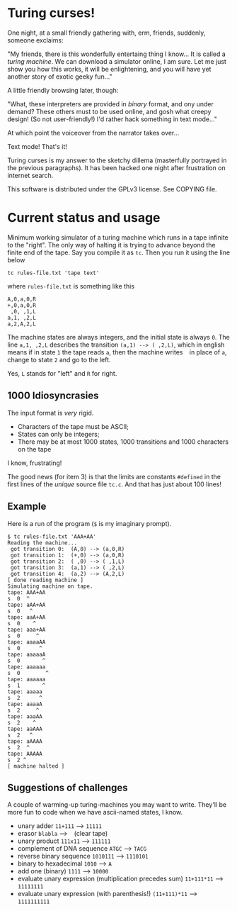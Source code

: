 Turing curses!
==============

One night, at a small friendly gathering with, erm, friends, suddenly, 
someone exclaims:

"My friends, there is this wonderfully entertaing thing I know...  It is
called a *turing machine*. We can download a simulator  online, I am
sure. Let me just show you how this works, it will be enlightening, and you
will have yet another story of exotic geeky fun..."

A little friendly browsing later, though:

"What, these interpreters are provided in _binary_ format, and ony under
demand? These others must to be used online, and gosh what creepy design!
(So not user-friendly!) 
I'd rather hack something in text mode..."

At which point the voiceover from the narrator takes over...

Text mode! That's it!

Turing curses is my answer to the sketchy dillema (masterfully portrayed
in the previous paragraphs). It has been hacked one night after frustration 
on internet search.

This software is distributed under the GPLv3 license. See COPYING file.

# Current status and usage

Minimum working simulator of a turing machine which runs in a tape infinite
to the "right". The only way of halting it is trying to advance beyond the
finite end of the tape. Say you compile it as `tc`. Then you run it using
the line below

    tc rules-file.txt 'tape text'
    
where `rules-file.txt` is something like this

    A,0,a,0,R
    +,0,a,0,R
     ,0, ,1,L
    a,1, ,2,L
    a,2,A,2,L

The machine states are always integers, and the initial state is always
`0`.  The line `a,1, ,2,L` describes the transition `(a,1) --> ( ,2,L)`,
which in english means if in state `1` the tape reads `a`, then the machine
writes ` ` in place of `a`, change to state `2` and go to the left.

Yes, `L` stands for "left" and `R` for right.

## 1000 Idiosyncrasies

The input format is *very* rigid. 

- Characters of the tape must be ASCII;
- States can only be integers;
- There may be at most 1000 states, 1000 transitions and 1000 characters on the tape

I know, frustrating!

The good news (for item 3) is that the limits are constants `#defined`
in the first lines of the _unique_ source file `tc.c`. And that has
just about 100 lines!

## Example

Here is a run of the program (`$` is my imaginary prompt).

    $ tc rules-file.txt 'AAA+AA'
    Reading the machine...
     got transition 0:  (A,0) --> (a,0,R)
     got transition 1:  (+,0) --> (a,0,R)
     got transition 2:  ( ,0) --> ( ,1,L)
     got transition 3:  (a,1) --> ( ,2,L)
     got transition 4:  (a,2) --> (A,2,L)
    [ done reading machine ]
    Simulating machine on tape.
    tape: AAA+AA
    s  0  ^
    tape: aAA+AA
    s  0   ^
    tape: aaA+AA
    s  0    ^
    tape: aaa+AA
    s  0     ^
    tape: aaaaAA
    s  0      ^
    tape: aaaaaA
    s  0       ^
    tape: aaaaaa
    s  0        ^
    tape: aaaaaa
    s  1       ^
    tape: aaaaa
    s  2      ^
    tape: aaaaA
    s  2     ^
    tape: aaaAA
    s  2    ^
    tape: aaAAA
    s  2   ^
    tape: aAAAA
    s  2  ^
    tape: AAAAA
    s  2 ^
    [ machine halted ]

## Suggestions of challenges

A couple of warming-up turing-machines you may want to write.
They'll be more fun to code when we have ascii-named states, I know.

- unary adder `11+111` --> `11111`
- erasor `blabla` -->  ` ` (clear tape)
- unary product `111x11` --> `111111`
- complement of DNA sequence `ATGC` --> `TACG`
- reverse binary sequence `1010111` --> `1110101`
- binary to hexadecimal `1010` --> `A`
- add one (binary)  `1111` --> `10000`
- evaluate unary expression (multiplication precedes sum) `11+111*11` --> `11111111`
- evaluate unary expression (with parenthesis!) `(11+111)*11` --> `1111111111`
